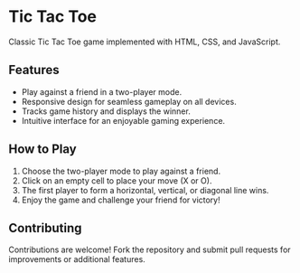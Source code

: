 # Tic Tac Toe

Classic Tic Tac Toe game implemented with HTML, CSS, and JavaScript.

## Features
- Play against a friend in a two-player mode.
- Responsive design for seamless gameplay on all devices.
- Tracks game history and displays the winner.
- Intuitive interface for an enjoyable gaming experience.

## How to Play
1. Choose the two-player mode to play against a friend.
2. Click on an empty cell to place your move (X or O).
3. The first player to form a horizontal, vertical, or diagonal line wins.
4. Enjoy the game and challenge your friend for victory!

## Contributing
Contributions are welcome! Fork the repository and submit pull requests for improvements or additional features.
